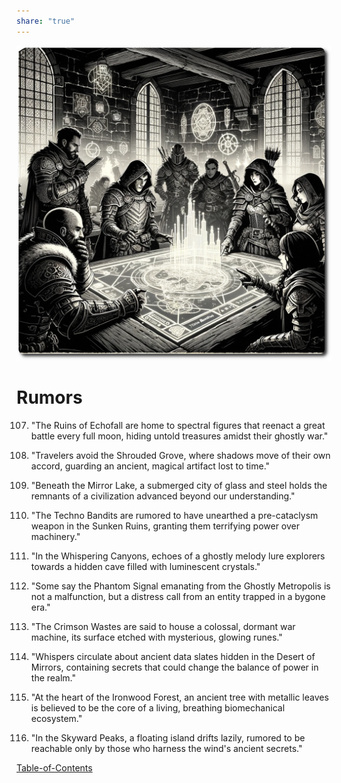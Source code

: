 ```yaml
---
share: "true"
---
```


![rumors](./rumors.png)  
# Rumors  
  
0107. "The Ruins of Echofall are home to spectral figures that reenact a great battle every full moon, hiding untold treasures amidst their ghostly war."  
  
0201. "Travelers avoid the Shrouded Grove, where shadows move of their own accord, guarding an ancient, magical artifact lost to time."  
  
0207. "Beneath the Mirror Lake, a submerged city of glass and steel holds the remnants of a civilization advanced beyond our understanding."  
  
0304. "The Techno Bandits are rumored to have unearthed a pre-cataclysm weapon in the Sunken Ruins, granting them terrifying power over machinery."  
  
0403. "In the Whispering Canyons, echoes of a ghostly melody lure explorers towards a hidden cave filled with luminescent crystals."  
  
0601. "Some say the Phantom Signal emanating from the Ghostly Metropolis is not a malfunction, but a distress call from an entity trapped in a bygone era."  
  
0707. "The Crimson Wastes are said to house a colossal, dormant war machine, its surface etched with mysterious, glowing runes."  
  
0903. "Whispers circulate about ancient data slates hidden in the Desert of Mirrors, containing secrets that could change the balance of power in the realm."  
  
1004. "At the heart of the Ironwood Forest, an ancient tree with metallic leaves is believed to be the core of a living, breathing biomechanical ecosystem."  
  
1008. "In the Skyward Peaks, a floating island drifts lazily, rumored to be reachable only by those who harness the wind's ancient secrets."  
  
[Table-of-Contents](adventures/Techno-Bandits-of-Turing-Wood/Table-of-Contents.md)